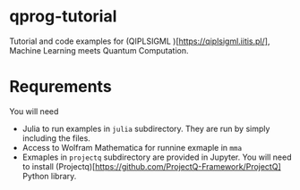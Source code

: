 # qprog-tutorial

Tutorial and code examples for (QIPLSIGML )[https://qiplsigml.iitis.pl/], Machine
Learning meets Quantum Computation.

# Requrements

You will need
* Julia to run examples in `julia` subdirectory. They are run by simply including
  the files.
* Access to Wolfram Mathematica for runnine exmaple in `mma` 
* Exmaples in `projectq` subdirectory are provided in Jupyter. You will need to
  install (Projectq)[https://github.com/ProjectQ-Framework/ProjectQ] Python library.
